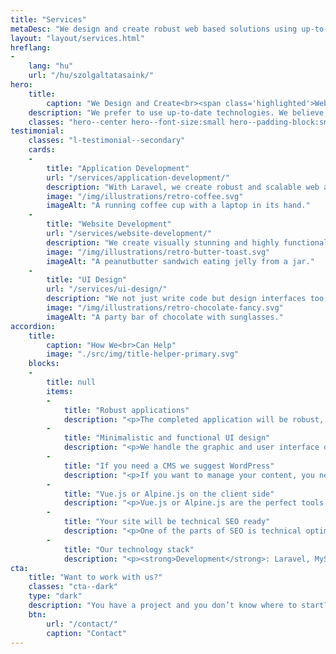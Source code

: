 ```yaml
---
title: "Services"
metaDesc: "We design and create robust web based solutions using up-to-date technologies like WordPress and Laravel."
layout: "layout/services.html"
hreflang:
-
    lang: "hu"
    url: "/hu/szolgaltatasaink/"
hero:
    title:
        caption: "We Design and Create<br><span class='highlighted'>Web Based Solutions</span>"
    description: "We prefer to use up-to-date technologies. We believe it’s the foundation of a stable web application."
    classes: "hero--center hero--font-size:small hero--padding-block:small"
testimonial:
    classes: "l-testimonial--secondary"
    cards:
    -
        title: "Application Development"
        url: "/services/application-development/"
        description: "With Laravel, we create robust and scalable web applications that seamlessly integrate potent features, intuitive user interfaces, and secure backend functionality."
        image: "/img/illustrations/retro-coffee.svg"
        imageAlt: "A running coffee cup with a laptop in its hand."
    -
        title: "Website Development"
        url: "/services/website-development/"
        description: "We create visually stunning and highly functional websites built on WordPress or Eleventy."
        image: "/img/illustrations/retro-butter-toast.svg"
        imageAlt: "A peanutbutter sandwich eating jelly from a jar."
    -
        title: "UI Design"
        url: "/services/ui-design/"
        description: "We not just write code but design interfaces too. Our goal is to make functional and straightforward UI. Also, we can help you with many other web-related things."
        image: "/img/illustrations/retro-chocolate-fancy.svg"
        imageAlt: "A party bar of chocolate with sunglasses."
accordion:
    title:
        caption: "How We<br>Can Help"
        image: "./src/img/title-helper-primary.svg"
    blocks:
    -
        title: null
        items:
        -
            title: "Robust applications"
            description: "<p>The completed application will be robust, easy to expand, and secure. We and the Laravel framework grant this.</p>"
        -
            title: "Minimalistic and functional UI design"
            description: "<p>We handle the graphic and user interface designs. We do our researches about your genre and competition.</p>"
        -
            title: "If you need a CMS we suggest WordPress"
            description: "<p>If you want to manage your content, you need a great tool to do so. We choose WordPress when it comes to content management.</p>"
        -
            title: "Vue.js or Alpine.js on the client side"
            description: "<p>Vue.js or Alpine.js are the perfect tools to complete Laravel from the front-end side. We make flexible UI with them.</p>"
        -
            title: "Your site will be technical SEO ready"
            description: "<p>One of the parts of SEO is technical optimization. We will do our best to make it the best as possible.</p>"
        -
            title: "Our technology stack"
            description: "<p><strong>Development</strong>: Laravel, MySQL, Redis, Vue.js, Alpine.js, Bootstrap, Root, Bazar, Spruce CSS, Webpack, Yarn, npm.</p><p><strong>Integration</strong>: PayPal, Braintree, Stripe, SimplePay, MailChimp, Google Maps, Google Tag Manager.</p><p><strong>Server</strong>: Netlify, A2 Hosting, Laravel Forge, AWS.</p>"
cta:
    title: "Want to work with us?"
    classes: "cta--dark"
    type: "dark"
    description: "You have a project and you don’t know where to start? Feel free to contact us to discuss you project’s details. Maybe we can help you."
    btn:
        url: "/contact/"
        caption: "Contact"
---
```

